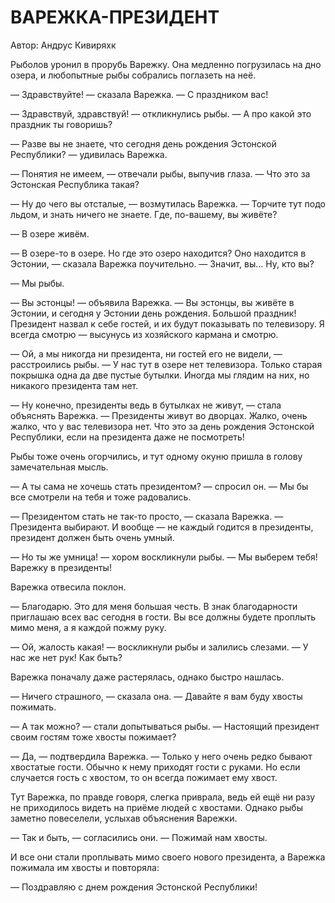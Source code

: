 # ВАРЕЖКА-ПРЕЗИДЕНТ

Автор: Андрус Кивиряхк

Рыболов уронил в прорубь Варежку. Она медленно погрузилась на дно озера, и любопытные рыбы собрались поглазеть на неё.

— Здравствуйте! — сказала Варежка. — С праздником вас!

— Здравствуй, здравствуй! — откликнулись рыбы. — А про какой это праздник ты говоришь?

— Разве вы не знаете, что сегодня день рождения Эстонской Республики? — удивилась Варежка.

— Понятия не имеем, — отвечали рыбы, выпучив глаза. — Что это за Эстонская Республика такая?

— Ну до чего вы отсталые, — возмутилась Варежка. — Торчите тут подо льдом, и знать ничего не знаете. Где, по-вашему, вы
живёте?

— В озере живём.

— В озере-то в озере. Но где это озеро находится? Оно находится в Эстонии, — сказала Варежка поучительно. — Значит, вы…
Ну, кто вы?

— Мы рыбы.

— Вы эстонцы! — объявила Варежка. — Вы эстонцы, вы живёте в Эстонии, и сегодня у Эстонии день рождения. Большой
праздник! Президент назвал к себе гостей, и их будут показывать по телевизору. Я всегда смотрю — высунусь из хозяйского
кармана и смотрю.

— Ой, а мы никогда ни президента, ни гостей его не видели, — расстроились рыбы. — У нас тут в озере нет телевизора.
Только старая покрышка одна да две пустые бутылки. Иногда мы глядим на них, но никакого президента там нет.

— Ну конечно, президенты ведь в бутылках не живут, — стала объяснять Варежка. — Президенты живут во дворцах. Жалко,
очень жалко, что у вас телевизора нет. Что это за день рождения Эстонской Республики, если на президента даже не
посмотреть!

Рыбы тоже очень огорчились, и тут одному окуню пришла в голову замечательная мысль.

— А ты сама не хочешь стать президентом? — спросил он. — Мы бы все смотрели на тебя и тоже радовались.

— Президентом стать не так-то просто, — сказала Варежка. — Президента выбирают. И вообще — не каждый годится в
президенты, президент должен быть очень умный.

— Но ты же умница! — хором воскликнули рыбы. — Мы выберем тебя! Варежку в президенты!

Варежка отвесила поклон.

— Благодарю. Это для меня большая честь. В знак благодарности приглашаю всех вас сегодня в гости. Вы все должны будете
проплыть мимо меня, а я каждой пожму руку.

— Ой, жалость какая! — воскликнули рыбы и залились слезами. — У нас же нет рук! Как быть?

Варежка поначалу даже растерялась, однако быстро нашлась.

— Ничего страшного, — сказала она. — Давайте я вам буду хвосты пожимать.

— А так можно? — стали допытываться рыбы. — Настоящий президент своим гостям тоже хвосты пожимает?

— Да, — подтвердила Варежка. — Только у него очень редко бывают хвостатые гости. Обычно к нему приходят гости с руками.
Но если случается гость с хвостом, то он всегда пожимает ему хвост.

Тут Варежка, по правде говоря, слегка приврала, ведь ей ещё ни разу не приходилось видеть на приёме людей с хвостами.
Однако рыбы заметно повеселели, услыхав объяснения Варежки.

— Так и быть, — согласились они. — Пожимай нам хвосты.

И все они стали проплывать мимо своего нового президента, а Варежка пожимала им хвосты и повторяла:

— Поздравляю с днем рождения Эстонской Республики!
